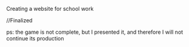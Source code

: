 Creating a website for school work

//Finalized

ps: the game is not complete, but I presented it, and therefore I will not continue its production
